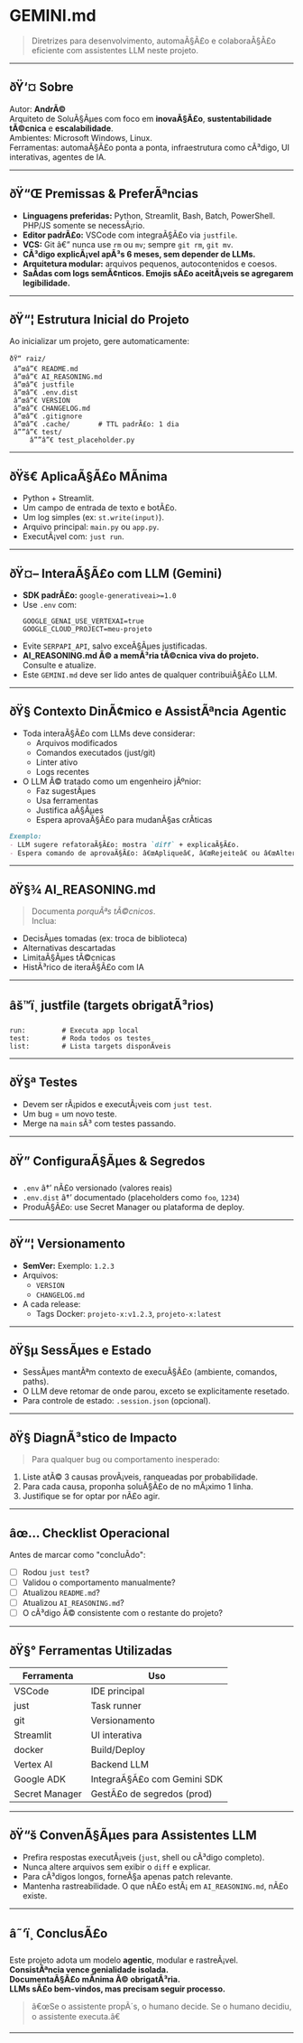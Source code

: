 # GEMINI.md

> Diretrizes para desenvolvimento, automaÃ§Ã£o e colaboraÃ§Ã£o eficiente com assistentes LLM neste projeto.

---

## ðŸ‘¤ Sobre

Autor: **AndrÃ©**  
Arquiteto de SoluÃ§Ãµes com foco em **inovaÃ§Ã£o**, **sustentabilidade tÃ©cnica** e **escalabilidade**.  
Ambientes: Microsoft Windows, Linux.  
Ferramentas: automaÃ§Ã£o ponta a ponta, infraestrutura como cÃ³digo, UI interativas, agentes de IA.

---

## ðŸ“Œ Premissas & PreferÃªncias

- **Linguagens preferidas:** Python, Streamlit, Bash, Batch, PowerShell. PHP/JS somente se necessÃ¡rio.
- **Editor padrÃ£o:** VSCode com integraÃ§Ã£o via `justfile`.
- **VCS:** Git â€” nunca use `rm` ou `mv`; sempre `git rm`, `git mv`.
- **CÃ³digo explicÃ¡vel apÃ³s 6 meses, sem depender de LLMs.**
- **Arquitetura modular:** arquivos pequenos, autocontenidos e coesos.
- **SaÃ­das com logs semÃ¢nticos. Emojis sÃ£o aceitÃ¡veis se agregarem legibilidade.**

---

## ðŸ“¦ Estrutura Inicial do Projeto

Ao inicializar um projeto, gere automaticamente:

```
ðŸ“ raiz/
 â”œâ”€ README.md
 â”œâ”€ AI_REASONING.md
 â”œâ”€ justfile
 â”œâ”€ .env.dist
 â”œâ”€ VERSION
 â”œâ”€ CHANGELOG.md
 â”œâ”€ .gitignore
 â”œâ”€ .cache/       # TTL padrÃ£o: 1 dia
 â””â”€ test/
     â””â”€ test_placeholder.py
```

---

## ðŸš€ AplicaÃ§Ã£o MÃ­nima

- Python + Streamlit.
- Um campo de entrada de texto e botÃ£o.
- Um log simples (ex: `st.write(input)`).
- Arquivo principal: `main.py` ou `app.py`.
- ExecutÃ¡vel com: `just run`.

---

## ðŸ¤– InteraÃ§Ã£o com LLM (Gemini)

- **SDK padrÃ£o:** `google-generativeai>=1.0`
- Use `.env` com:
  ```env
  GOOGLE_GENAI_USE_VERTEXAI=true
  GOOGLE_CLOUD_PROJECT=meu-projeto
  ```
- Evite `SERPAPI_API`, salvo exceÃ§Ãµes justificadas.
- **AI_REASONING.md Ã© a memÃ³ria tÃ©cnica viva do projeto.** Consulte e atualize.
- Este `GEMINI.md` deve ser lido antes de qualquer contribuiÃ§Ã£o LLM.

---

## ðŸ§  Contexto DinÃ¢mico e AssistÃªncia Agentic

- Toda interaÃ§Ã£o com LLMs deve considerar:
  - Arquivos modificados
  - Comandos executados (just/git)
  - Linter ativo
  - Logs recentes
- O LLM Ã© tratado como um engenheiro jÃºnior:
  - Faz sugestÃµes
  - Usa ferramentas
  - Justifica aÃ§Ãµes
  - Espera aprovaÃ§Ã£o para mudanÃ§as crÃ­ticas

```md
Exemplo:
- LLM sugere refatoraÃ§Ã£o: mostra `diff` + explicaÃ§Ã£o.
- Espera comando de aprovaÃ§Ã£o: â€œApliqueâ€, â€œRejeiteâ€ ou â€œAltereâ€.
```

---

## ðŸ§¾ AI_REASONING.md

> Documenta *porquÃªs tÃ©cnicos*.  
Inclua:
- DecisÃµes tomadas (ex: troca de biblioteca)
- Alternativas descartadas
- LimitaÃ§Ãµes tÃ©cnicas
- HistÃ³rico de iteraÃ§Ã£o com IA

---

## âš™ï¸ justfile (targets obrigatÃ³rios)

```just
run:         # Executa app local
test:        # Roda todos os testes
list:        # Lista targets disponÃ­veis
```

---

## ðŸ§ª Testes

- Devem ser rÃ¡pidos e executÃ¡veis com `just test`.
- Um bug = um novo teste.
- Merge na `main` sÃ³ com testes passando.

---

## ðŸ” ConfiguraÃ§Ãµes & Segredos

- `.env` â†’ nÃ£o versionado (valores reais)
- `.env.dist` â†’ documentado (placeholders como `foo`, `1234`)
- ProduÃ§Ã£o: use Secret Manager ou plataforma de deploy.

---

## ðŸ“¦ Versionamento

- **SemVer:** Exemplo: `1.2.3`
- Arquivos:
  - `VERSION`
  - `CHANGELOG.md`
- A cada release:
  - Tags Docker: `projeto-x:v1.2.3`, `projeto-x:latest`

---

## ðŸ§µ SessÃµes e Estado

- SessÃµes mantÃªm contexto de execuÃ§Ã£o (ambiente, comandos, paths).
- O LLM deve retomar de onde parou, exceto se explicitamente resetado.
- Para controle de estado: `.session.json` (opcional).

---

## ðŸ§  DiagnÃ³stico de Impacto

> Para qualquer bug ou comportamento inesperado:

1. Liste atÃ© 3 causas provÃ¡veis, ranqueadas por probabilidade.
2. Para cada causa, proponha soluÃ§Ã£o de no mÃ¡ximo 1 linha.
3. Justifique se for optar por nÃ£o agir.

---

## âœ… Checklist Operacional

Antes de marcar como "concluÃ­do":

- [ ] Rodou `just test`?
- [ ] Validou o comportamento manualmente?
- [ ] Atualizou `README.md`?
- [ ] Atualizou `AI_REASONING.md`?
- [ ] O cÃ³digo Ã© consistente com o restante do projeto?

---

## ðŸ§° Ferramentas Utilizadas

| Ferramenta       | Uso                         |
|------------------|------------------------------|
| VSCode           | IDE principal                |
| just             | Task runner                  |
| git              | Versionamento                |
| Streamlit        | UI interativa                |
| docker           | Build/Deploy                 |
| Vertex AI        | Backend LLM                  |
| Google ADK       | IntegraÃ§Ã£o com Gemini SDK    |
| Secret Manager   | GestÃ£o de segredos (prod)    |

---

## ðŸ“š ConvenÃ§Ãµes para Assistentes LLM

- Prefira respostas executÃ¡veis (`just`, shell ou cÃ³digo completo).
- Nunca altere arquivos sem exibir o `diff` e explicar.
- Para cÃ³digos longos, forneÃ§a apenas patch relevante.
- Mantenha rastreabilidade. O que nÃ£o estÃ¡ em `AI_REASONING.md`, nÃ£o existe.

---

## â˜‘ï¸ ConclusÃ£o

Este projeto adota um modelo **agentic**, modular e rastreÃ¡vel.  
**ConsistÃªncia vence genialidade isolada.**  
**DocumentaÃ§Ã£o mÃ­nima Ã© obrigatÃ³ria.**  
**LLMs sÃ£o bem-vindos, mas precisam seguir processo.**

> â€œSe o assistente propÃ´s, o humano decide. Se o humano decidiu, o assistente executa.â€

---